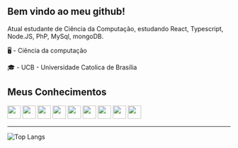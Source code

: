 ## Bem vindo ao meu github!

Atual estudante de Ciência da Computação, estudando React, Typescript, Node.JS, PhP, MySql, mongoDB.

🖥 - Ciência da computação

🎓 - UCB - Universidade Catolica de Brasília


  
## Meus Conhecimentos 

<div  display ="inline" >
  <img witdh="30" height= "30" src ="https://cdn.jsdelivr.net/gh/devicons/devicon@latest/icons/c/c-original.svg" />
  <img  witdh="30" height= "30" src="https://cdn.jsdelivr.net/gh/devicons/devicon@latest/icons/nodejs/nodejs-original-wordmark.svg" />  
  <img witdh="30" height= "30" src="https://cdn.jsdelivr.net/gh/devicons/devicon@latest/icons/react/react-original.svg" />
  <img witdh="30" height= "30" src="https://cdn.jsdelivr.net/gh/devicons/devicon@latest/icons/mongodb/mongodb-original.svg" />
  <img witdh="30" height= "30" src="https://cdn.jsdelivr.net/gh/devicons/devicon@latest/icons/mysql/mysql-original-wordmark.svg" />
  <img width="30" height= "30" src="https://cdn.jsdelivr.net/gh/devicons/devicon@latest/icons/figma/figma-original.svg" />
  <img width="30" height= "30" src="https://cdn.jsdelivr.net/gh/devicons/devicon@latest/icons/html5/html5-original.svg" />
  <img width="30" height= "30" src="https://cdn.jsdelivr.net/gh/devicons/devicon@latest/icons/css3/css3-original.svg" />
  <img width="30" height= "30" src="https://cdn.jsdelivr.net/gh/devicons/devicon@latest/icons/php/php-original.svg" />
          
</div>
<div >

<hr>

 ![Top Langs](https://github-readme-stats.vercel.app/api/top-langs/?username=paulovcb1&size_weight=1&count_weight=2&layout=donut)

</div>
